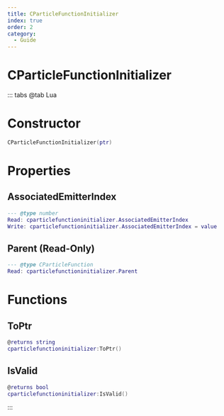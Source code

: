 ```yaml
---
title: CParticleFunctionInitializer
index: true
order: 2
category:
  - Guide
---
```


# CParticleFunctionInitializer

::: tabs
@tab Lua
# Constructor
```lua
CParticleFunctionInitializer(ptr)
```
# Properties
## AssociatedEmitterIndex 
```lua
--- @type number
Read: cparticlefunctioninitializer.AssociatedEmitterIndex
Write: cparticlefunctioninitializer.AssociatedEmitterIndex = value
```
## Parent (Read-Only)
```lua
--- @type CParticleFunction
Read: cparticlefunctioninitializer.Parent
```
# Functions
## ToPtr
```lua
@returns string
cparticlefunctioninitializer:ToPtr()
```
## IsValid
```lua
@returns bool
cparticlefunctioninitializer:IsValid()
```

:::
